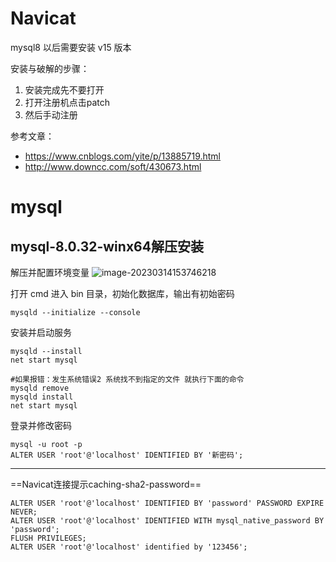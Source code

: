 

# Navicat

mysql8 以后需要安装 v15 版本

安装与破解的步骤：
1. 安装完成先不要打开
2. 打开注册机点击patch
3. 然后手动注册

参考文章：
- https://www.cnblogs.com/yite/p/13885719.html
- http://www.downcc.com/soft/430673.html



# mysql

## mysql-8.0.32-winx64解压安装

解压并配置环境变量
![image-20230314153746218](C:\backup\assets\image-20230314153746218.png)

打开 cmd 进入 bin 目录，初始化数据库，输出有初始密码
```shell
mysqld --initialize --console
```

安装并启动服务
```shell
mysqld --install
net start mysql

#如果报错：发生系统错误2 系统找不到指定的文件 就执行下面的命令
mysqld remove
mysqld install
net start mysql
```

登录并修改密码
```shell
mysql -u root -p
ALTER USER 'root'@'localhost' IDENTIFIED BY '新密码';
```

-----

==Navicat连接提示caching-sha2-password==

```shell
ALTER USER 'root'@'localhost' IDENTIFIED BY 'password' PASSWORD EXPIRE NEVER;
ALTER USER 'root'@'localhost' IDENTIFIED WITH mysql_native_password BY 'password';
FLUSH PRIVILEGES;
ALTER USER 'root'@'localhost' identified by '123456';
```

